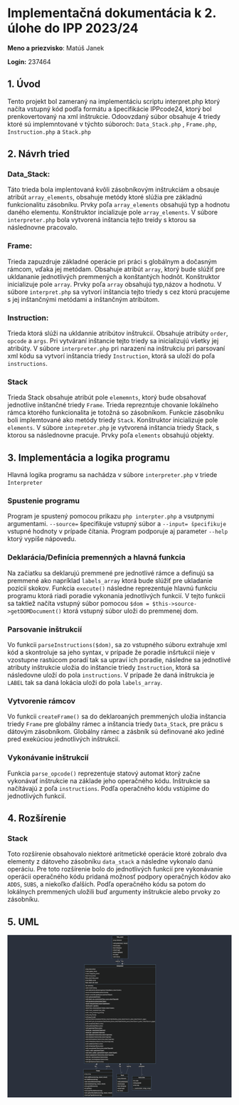 # Implementačná dokumentácia k 2. úlohe do IPP 2023/24

**Meno a priezvisko**: Matúš Janek

**Login:** 237464


## 1. Úvod

Tento projekt bol zameraný na implementáciu scriptu interpret.php ktorý načíta vstupný kód podľa formátu a špecifikácie IPPcode24, ktorý bol prenkovertovaný na xml inštrukcie.
Odoovzdaný súbor obsahuje 4 triedy ktoré sú implemntované v týchto súboroch: `Data_Stack.php` , `Frame.php`, `Instruction.php` a `Stack.php`

## 2. Návrh tried

### Data_Stack: 

Táto trieda bola implentovaná kvôli zásobníkovým inštrukciám a obsauje atribút `array_elements`, obsahuje metódy ktoré slúžia pre základnú funkcionalitu zásobníku. Prvky poľa `array_elements` obsahujú typ a hodnotu daného elementu. Konštruktor incializuje pole `array_elements`.
V súbore `interpreter.php` bola vytvorená inštancia tejto treidy s ktorou sa následnovne pracovalo.

### Frame:

Trieda zapuzdruje základné operácie pri práci s globálnym a dočasným rámcom, vďaka jej metódam. Obsahuje atribút `array`, ktorý bude slúžiť pre ukldananie jednotlivých premmených a konštantých hodnôt. Konštruktor inicializuje pole `array`. Prvky poľa `array` obsahujú typ,názov a hodnotu. V súbore `interpret.php` sa vytvorí inštancia tejto triedy s cez ktorú pracujeme s jej inštančnými metódami a inštančným atribútom.

### Instruction:

Trieda ktorá slúži na ukldannie atribútov inštrukcií. Obsahuje atribúty `order`, `opcode` a `args`. Pri vytváraní inštancie tejto triedy sa inicializujú všetky jej atribúty. V súbore `interpreter.php` pri narazení na inštrukciu pri parsovaní xml kódu sa vytvorí inštancia triedy `Instruction`, ktorá sa uloží do poľa `instructions`.

### Stack

Trieda Stack obsahuje atribút pole `elememnts`, ktorý bude obsahovať jednotlive inštančné triedy `Frame`. Trieda reprezntuje chovanie lokálneho rámca ktorého funkcionalita je totožná so zásobníkom. Funkcie zásobníku boli implemtované ako metódy triedy `Stack`. Konštruktor inicializuje pole `elements`. V súbore `intepreter.php` je vytvorená inštancia triedy Stack, s ktorou sa následnovne pracuje. Prvky poľa `elements` obsahujú objekty.

## 3. Implementácia a logika programu

Hlavná logika programu sa nachádza v súbore `interpreter.php` v triede `Interpreter`

### Spustenie programu

Program je spustený pomocou prikazu `php interpter.php` a vsutpnymi argumentami. `--source=` špecifikuje vstupný súbor a `--input= špecifikuje` vstupné hodnoty v prípade čítania. Program podporuje aj parameter `--help` ktorý vypíše nápovedu.

### Deklarácia/Definícia premenných a hlavná funkcia

Na začiatku sa deklarujú premmené pre jednotlivé rámce a definujú sa premmené ako napríklad `labels_array` ktorá bude slúžiť pre ukladanie pozícií skokov. Funkcia `execute()` následne reprezentuje hlavnú funkciu programu ktorá riadi poradie vykonania jednotlivých funkcií. V tejto funkcii sa taktiež načíta vstupný súbor pomocou `$dom = $this->source->getDOMDocument()` ktorá vstupný súbor uloži do premmenej dom.

### Parsovanie inštrukcií

Vo funkcii `parseInstructions($dom)`, sa zo vstupného súboru extrahuje xml kód a skontroluje sa jeho syntax, v prípade že poradie inšrtukcií nieje v vzostupne rastúcom poradí tak sa upraví ich poradie, následne sa jednotlivé atributy inštrukcie uložia do inštancie triedy `Instruction`, ktorá sa následovne uloží do pola `instructions`. V prípade že daná inštrukcia je `LABEL` tak sa daná lokácia uloži do pola `labels_array`.

### Vytvorenie rámcov

Vo funkcii `createFrame()` sa do deklaroaných premmených uložia inštancia triedy `Frame` pre globálny rámec a inštancia triedy `Data_Stack`, pre prácu s dátovým zásobníkom. Globálny rámec a zásbník sú definované ako jediné pred exekúciou jednotlivých inštrukcií. 

### Vykonávanie inštrukcií

Funkcia `parse_opcode()` reprezentuje statový automat ktorý začne vykonávať inštrukcie na základe jeho operačného kódu. Inštrukcie sa načítávajú z poľa `instructions`. Podľa operačného kódu vstúpime do jednotlivých funkcií.

## 4. Rozšírenie

### Stack

Toto rozšírenie obsahovalo niektoré aritmetické operácie ktoré zobralo dva elementy z dátoveho zásobníku `data_stack` a následne vykonalo danú operáciu. Pre toto rozšírenie bolo do jednotlivých funkcií pre vykonávanie operácii operačného kódu pridaná možnosť podpory operačných kódov ako `ADDS`, `SUBS`, a niekoľko ďalších. Podľa operačného kódu sa potom do lokálnych premmených uložili buď argumenty inštrukcie alebo prvoky zo zásobníku.

## 5. UML

![alternatívny text](UML.png)